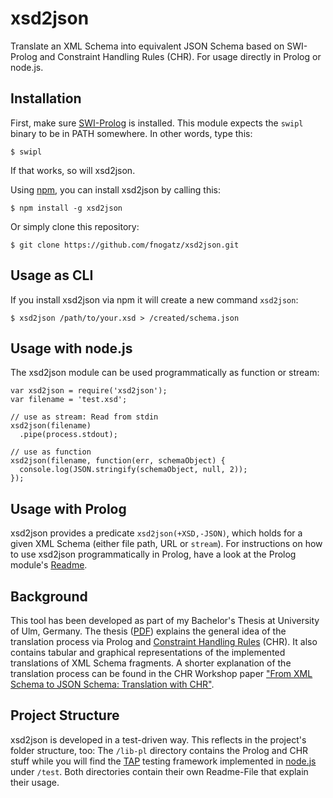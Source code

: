 # xsd2json

Translate an XML Schema into equivalent JSON Schema based on SWI-Prolog and Constraint Handling Rules (CHR). For usage directly in Prolog or node.js.

## Installation

First, make sure [SWI-Prolog](http://www.swi-prolog.org/) is installed. This module expects the `swipl` binary to be in PATH somewhere. In other words, type this:

	$ swipl

If that works, so will xsd2json.

Using [npm](http://npmjs.org/), you can install xsd2json by calling this:

	$ npm install -g xsd2json

Or simply clone this repository:

	$ git clone https://github.com/fnogatz/xsd2json.git


## Usage as CLI

If you install xsd2json via npm it will create a new command `xsd2json`:

	$ xsd2json /path/to/your.xsd > /created/schema.json


## Usage with node.js

The xsd2json module can be used programmatically as function or stream:

	var xsd2json = require('xsd2json');
	var filename = 'test.xsd';

	// use as stream: Read from stdin
	xsd2json(filename)
	  .pipe(process.stdout);

	// use as function
	xsd2json(filename, function(err, schemaObject) {
	  console.log(JSON.stringify(schemaObject, null, 2));
	});


## Usage with Prolog

xsd2json provides a predicate `xsd2json(+XSD,-JSON)`, which holds for a given XML Schema (either file path, URL or `stream`). For instructions on how to use xsd2json programmatically in Prolog, have a look at the Prolog module's [Readme](https://github.com/fnogatz/xsd2json/tree/master/lib-pl).


## Background

This tool has been developed as part of my Bachelor's Thesis at University of Ulm, Germany. The thesis ([PDF](http://www.informatik.uni-ulm.de/pm/fileadmin/pm/home/fruehwirth/drafts/Bsc-Nogatz.pdf)) explains the general idea of the translation process via Prolog and [Constraint Handling Rules](http://dtai.cs.kuleuven.be/CHR/about.shtml) (CHR). It also contains tabular and graphical representations of the implemented translations of XML Schema fragments. A shorter explanation of the translation process can be found in the CHR Workshop paper ["From XML Schema to JSON Schema:
Translation with CHR"](http://arxiv.org/pdf/1406.2125v1.pdf).


## Project Structure

xsd2json is developed in a test-driven way. This reflects in the project's folder structure, too: The `/lib-pl` directory contains the Prolog and CHR stuff while you will find the [TAP](http://testanything.org/) testing framework implemented in [node.js](http://nodejs.org/) under `/test`. Both directories contain their own Readme-File that explain their usage.
